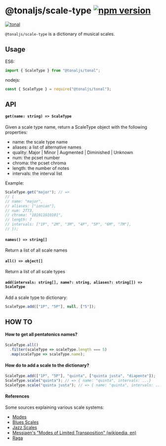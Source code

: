 # @tonaljs/scale-type [![npm version](https://img.shields.io/npm/v/@tonaljs/scale-type.svg?style=flat-square)](https://www.npmjs.com/package/@tonaljs/scale-type)

[![tonal](https://img.shields.io/badge/@tonaljs-scale_dictionary-yellow.svg?style=flat-square)](https://www.npmjs.com/browse/keyword/tonal)

`@tonaljs/scale-type` is a dictionary of musical scales.

## Usage

ES6:

```js
import { ScaleType } from "@tonaljs/tonal";
```

nodejs:

```js
const { ScaleType } = require("@tonaljs/tonal");
```

## API

#### `get(name: string) => ScaleType`

Given a scale type name, return a ScaleType object with the following properties:

- name: the scale type name
- aliases: a list of alternative names
- quality: Major | Minor | Augmented | Diminished | Unknown
- num: the pcset number
- chroma: the pcset chroma
- length: the number of notes
- intervals: the interval list

Example:

```js
ScaleType.get("major"); // =>
// {
// name: "major",
// aliases: ["ionian"],
// num: 2773,
// chroma: "101011010101",
// length: 7
// intervals: ["1P", "2M", "3M", "4P", "5P", "6M", "7M"],
// });
```

#### `names() => string[]`

Return a list of all scale names

#### `all() => object[]`

Return a list of all scale types

#### `add(intervals: string[], name?: string, aliases?: string[]) => ScaleType`

Add a scale type to dictionary:

```js
ScaleType.add(["1P", "5P"], null, ["5"]);
```

## HOW TO

#### How to get all pentatonics names?

```js
ScaleType.all()
  .filter(scaleType => scaleType.length === 5)
  .map(scaleType => scaleType.name);
```

#### How do to add a scale to the dictionary?

```js
ScaleType.add(["1P", "5P"], "quinta", ["quinta justa", "diapente"]);
ScaleType.scale("quinta"); // => { name: "quinta", intervals: ...}
ScaleType.scale("quinta justa"); // => { name: "quinta", intervals: ... }
```

#### References

Some sources explaining various scale systems:

- [Modes](https://en.wikipedia.org/wiki/Mode_(music))
- [Blues Scales](https://en.wikipedia.org/wiki/Blues_scale)
- [Jazz Scales](https://en.wikipedia.org/wiki/Jazz_scale)
- [Messiaen's "Modes of Limited Transposition" (wikipedia, en)](https://en.wikipedia.org/wiki/Mode_of_limited_transposition)
- [Raga](https://de.wikipedia.org/wiki/Raga)
